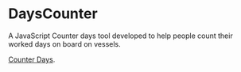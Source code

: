 # DaysCounter
A JavaScript Counter days tool developed to help people count their worked days on board on vessels.

[Counter Days](https://gabrielmxavier.github.io/DaysCounter/).
